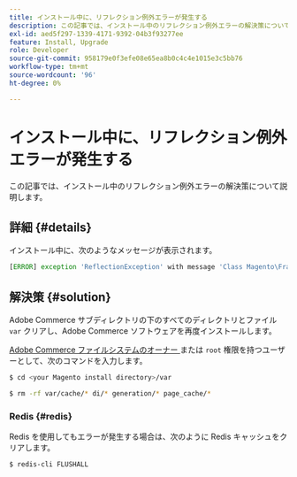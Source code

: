 ```yaml
---
title: インストール中に、リフレクション例外エラーが発生する
description: この記事では、インストール中のリフレクション例外エラーの解決策について説明します。
exl-id: aed5f297-1339-4171-9392-04b3f93277ee
feature: Install, Upgrade
role: Developer
source-git-commit: 958179e0f3efe08e65ea8b0c4c4e1015e3c5bb76
workflow-type: tm+mt
source-wordcount: '96'
ht-degree: 0%

---
```


# インストール中に、リフレクション例外エラーが発生する

この記事では、インストール中のリフレクション例外エラーの解決策について説明します。

## 詳細 {#details}

インストール中に、次のようなメッセージが表示されます。

```php
[ERROR] exception 'ReflectionException' with message 'Class Magento\Framework\StoreManagerInterface does not exist' in /<path>/lib/internal/Magento/Framework/Code/Reader/ClassReader.php
```

## 解決策 {#solution}

Adobe Commerce サブディレクトリの下のすべてのディレクトリとファイル `var` クリアし、Adobe Commerce ソフトウェアを再度インストールします。

[Adobe Commerce ファイルシステムのオーナー ](https://devdocs.magento.com/guides/v2.3/install-gde/prereq/file-sys-perms-over.html) または `root` 権限を持つユーザーとして、次のコマンドを入力します。

```bash
$ cd <your Magento install directory>/var
```

```bash
$ rm -rf var/cache/* di/* generation/* page_cache/*
```

### Redis {#redis}

Redis を使用してもエラーが発生する場合は、次のように Redis キャッシュをクリアします。

```bash
$ redis-cli FLUSHALL
```
